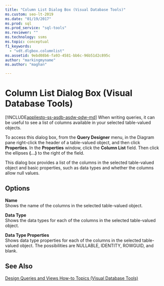 ```yaml
---
title: "Column List Dialog Box (Visual Database Tools)"
ms.custom: seo-lt-2019
ms.date: "01/19/2017"
ms.prod: sql
ms.prod_service: "sql-tools"
ms.reviewer: ""
ms.technology: ssms
ms.topic: conceptual
f1_keywords: 
  - "vdt.dlgbox.columnlist"
ms.assetid: 9ebd08b6-fa93-4581-bb6c-96b51d2c895c
author: "markingmyname"
ms.author: "maghan"

---
```

# Column List Dialog Box (Visual Database Tools)
[!INCLUDE[appliesto-ss-asdb-asdw-pdw-md](../../includes/appliesto-ss-asdb-asdw-pdw-md.md)]
When writing queries, it can be useful to see a list of columns available in your selected table-valued objects.  
  
To access this dialog box, from the **Query Designer** menu, in the Diagram pane right-click the header of a table-valued object, and then click **Properties**. In the **Properties** window, click the **Column List** field. Then click the ellipses **(...)** to the right of the field.  
  
This dialog box provides a list of the columns in the selected table-valued object and basic properties, such as data types and whether the columns allow null values.  
  
## Options  
**Name**  
Shows the name of the columns in the selected table-valued object.  
  
**Data Type**  
Shows the data types for each of the columns in the selected table-valued object.  
  
**Data Type Properties**  
Shows data type properties for each of the columns in the selected table-valued object. The possibilities are NULLABLE, IDENTITY, ROWGUID, and blank.  
  
## See Also  
[Design Queries and Views How-to Topics &#40;Visual Database Tools&#41;](../../ssms/visual-db-tools/design-queries-and-views-how-to-topics-visual-database-tools.md)  
  

